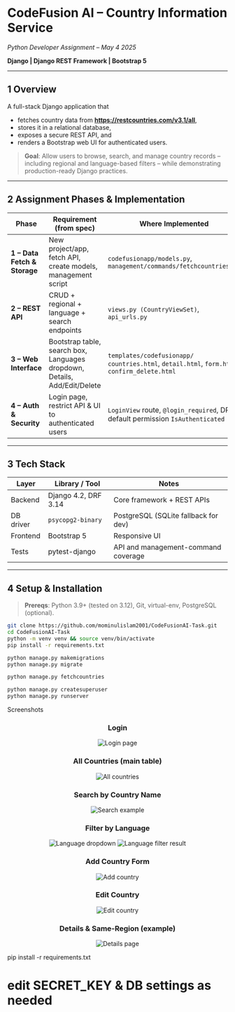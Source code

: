 # CodeFusion AI – Country Information Service  
*Python Developer Assignment – May 4 2025*

**Django | Django REST Framework | Bootstrap 5**

</div>

---

## 1  Overview  

A full-stack Django application that

* fetches country data from **https://restcountries.com/v3.1/all**,  
* stores it in a relational database,  
* exposes a secure REST API, and  
* renders a Bootstrap web UI for authenticated users.

> **Goal**: Allow users to browse, search, and manage country records – including regional and language-based filters – while demonstrating production-ready Django practices.

---

## 2  Assignment Phases & Implementation

| Phase | Requirement (from spec) | Where Implemented |
|-------|-------------------------|-------------------|
| **1 – Data Fetch & Storage** | New project/app, fetch API, create models, management script | `codefusionapp/models.py`, `management/commands/fetchcountries.py` |
| **2 – REST API** | CRUD + regional + language + search endpoints | `views.py (CountryViewSet)`, `api_urls.py` |
| **3 – Web Interface** | Bootstrap table, search box, Languages dropdown, Details, Add/Edit/Delete | `templates/codefusionapp/`<br>`countries.html`, `detail.html`, `form.html`, `confirm_delete.html` |
| **4 – Auth & Security** | Login page, restrict API & UI to authenticated users | `LoginView` route, `@login_required`, DRF default permission `IsAuthenticated` |

---

## 3  Tech Stack

| Layer          | Library / Tool        | Notes |
|----------------|-----------------------|-------|
| Backend        | Django 4.2, DRF 3.14  | Core framework + REST APIs |
| DB driver      | `psycopg2-binary`     | PostgreSQL (SQLite fallback for dev) |
| Frontend       | Bootstrap 5           | Responsive UI |
| Tests          | pytest-django         | API and management-command coverage |

---

## 4  Setup & Installation

> **Prereqs**: Python 3.9+ (tested on 3.12), Git, virtual-env, PostgreSQL (optional).

```bash
git clone https://github.com/mominulislam2001/CodeFusionAI-Task.git
cd CodeFusionAI-Task
python -m venv venv && source venv/bin/activate
pip install -r requirements.txt

python manage.py makemigrations
python manage.py migrate

python manage.py fetchcountries

python manage.py createsuperuser   
python manage.py runserver

```

Screenshots

<div align="center">

### Login

![Login page](/project_screenshots/login.png)

### All Countries (main table)

![All countries](/project_screenshots/all-counties.png)

### Search by Country Name

![Search example](project_screenshots/search-country.png)

### Filter by Language

![Language dropdown](/project_screenshots/filter-language.png)
![Language filter result](/project_screenshots/filter-language-result.png)

### Add Country Form

![Add country](/project_screenshots/add-country.png)

### Edit Country

![Edit country](/project_screenshots/edit-country.png)

### Details & Same-Region (example)

![Details page](/project_screenshots/details.png)

</div>



pip install -r requirements.txt
# edit SECRET_KEY & DB settings as needed
